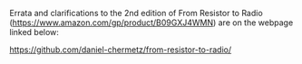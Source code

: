 Errata and clarifications to the 2nd edition of From Resistor to Radio (https://www.amazon.com/gp/product/B09GXJ4WMN) are on the webpage linked below:

https://github.com/daniel-chermetz/from-resistor-to-radio/
